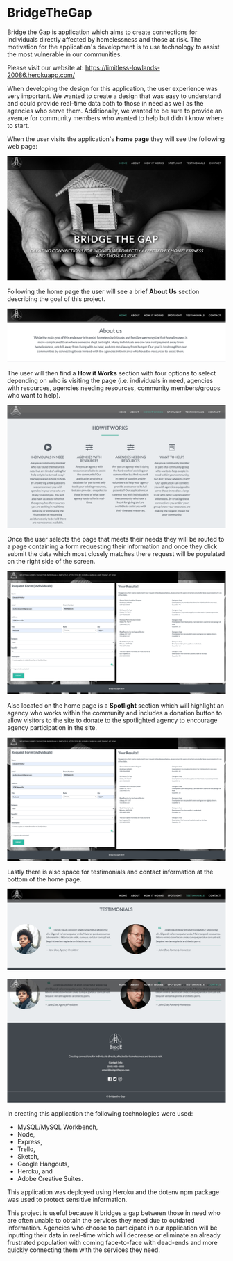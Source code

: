 # BridgeTheGap

Bridge the Gap is application which aims  to create connections for individuals directly 
affected by homelessness and those at risk. The motivation for the application's development
is to use technology to assist the most vulnerable in our communities.

Please visit our website at: https://limitless-lowlands-20086.herokuapp.com/

When developing the design for this application, the user experience was very important. We
wanted to create a design that was easy to understand and could provide real-time data both 
to those in need as well as the agencies who serve them. Additionally, we wanted to be sure
to provide an avenue for community members who wanted to help but didn't know where to start.

When the user visits the application's <b>home page</b> they will see the following web page:

![BridgeTheGap](/public/img/landingPage.png)

Following the home page the user will see a brief <b>About Us</b> section describing the goal
of this project.

![BridgeTheGap](/public/img/about.png)

The user will then find a <b>How it Works</b> section with four options to select depending on
who is visiting the page (i.e. individuals in need, agencies with resources, agencies needing resources,
community members/groups who want to help).

![BridgeTheGap](/public/img/howItWorks.png)

Once the user selects the page that meets their needs they will be routed to a page
containing a form requesting their information and once they click submit the data 
which most closely matches there request will be populated on the right side of the
screen.

![BridgeTheGap](/public/img/form.png)

Also located on the home page is a <b>Spotlight</b> section which will highlight an 
agency who works within the community and includes a donation button to allow visitors
to the site to donate to the spotlighted agency to encourage agency participation in the
site. 

![BridgeTheGap](/public/img/form.png)

Lastly there is also space for testimonials and contact information at the bottom of the home page.

![BridgeTheGap](/public/img/testimonials.png)
<br><br>
![BridgeTheGap](/public/img/contact.png)


In creating this application the following technologies were used:
- MySQL/MySQL Workbench,
- Node, 
- Express, 
- Trello, 
- Sketch,
- Google Hangouts, 
- Heroku, and
- Adobe Creative Suites.

This application was deployed using Heroku and the dotenv npm package was used to protect
sensitive information. 

This project is useful because it bridges a gap between those in need who are often unable
to obtain the services they need due to outdated information. Agencies who choose to participate
in our application will be inputting their data in real-time which will decrease or eliminate an
already frustrated population with coming face-to-face with dead-ends and more quickly connecting 
them with the services they need. 

